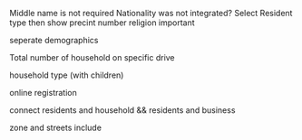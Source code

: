 Middle name is not required
Nationality was not integrated?
Select Resident type then show precint number
religion important

seperate demographics

Total number of household on specific drive

household type (with children)

online registration

connect residents and household && residents and business

zone and streets include